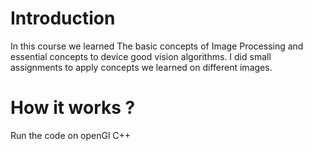 # Introduction 
In this course we learned The basic concepts of Image Processing and essential concepts to device good vision algorithms. I did small assignments to apply concepts we learned on different images.

# How it works ?
Run the code on openGl C++
